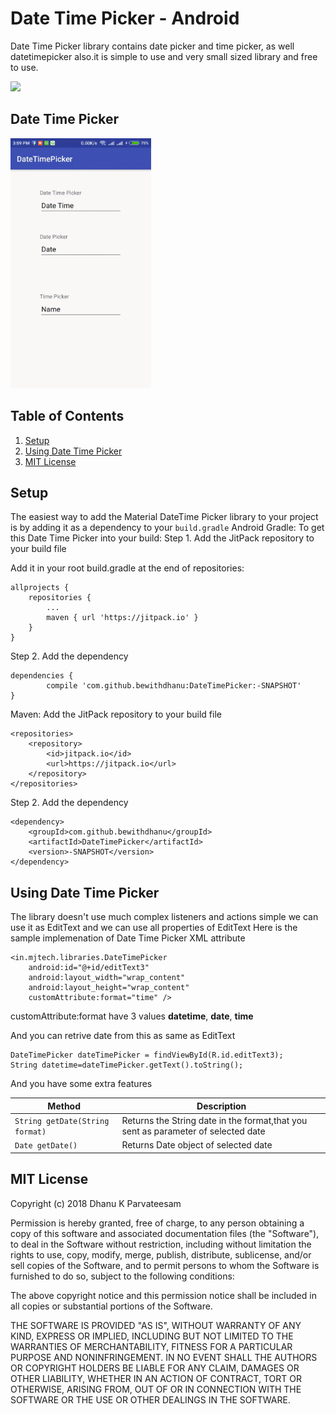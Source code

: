 # Date Time Picker - Android

Date Time Picker library contains date picker and time picker, as well datetimepicker also.it is simple to use and very small sized library and free to use.

[![](https://jitpack.io/v/bewithdhanu/DateTimePicker.svg)](https://jitpack.io/#bewithdhanu/DateTimePicker)

Date Time Picker 
---- 
<img src="https://raw.githubusercontent.com/bewithdhanu/Date-Time-Picker/master/ezgif-4-1af16ccb05.gif" data-canonical-src="https://raw.githubusercontent.com/bewithdhanu/Date-Time-Picker/master/ezgif-4-1af16ccb05.gif" height="400" />

## Table of Contents
1. [Setup](#setup)
2. [Using Date Time Picker](#using-date-time-picker)
3. [MIT License](#mit-license)


## Setup
 The easiest way to add the Material DateTime Picker library to your project is by adding it as a dependency to your `build.gradle`
Android Gradle:
To get this Date Time Picker into your build:
Step 1. Add the JitPack repository to your build file

Add it in your root build.gradle at the end of repositories:

	allprojects {
		repositories {
			...
			maven { url 'https://jitpack.io' }
		}
	}
Step 2. Add the dependency

	dependencies {
	        compile 'com.github.bewithdhanu:DateTimePicker:-SNAPSHOT'
	}
  
  Maven:
Add the JitPack repository to your build file

	<repositories>
		<repository>
		    <id>jitpack.io</id>
		    <url>https://jitpack.io</url>
		</repository>
	</repositories>
Step 2. Add the dependency

	<dependency>
	    <groupId>com.github.bewithdhanu</groupId>
	    <artifactId>DateTimePicker</artifactId>
	    <version>-SNAPSHOT</version>
	</dependency>


## Using Date Time Picker
The library doesn't use much complex listeners and actions simple we can use it as EditText and we can use all properties of EditText
Here is the sample implemenation of Date Time Picker XML attribute
```
<in.mjtech.libraries.DateTimePicker
    android:id="@+id/editText3"
    android:layout_width="wrap_content"
    android:layout_height="wrap_content"
    customAttribute:format="time" />
```
customAttribute:format have 3 values **datetime**, **date**, **time**

And you can retrive date from this as same as EditText 
```
DateTimePicker dateTimePicker = findViewById(R.id.editText3);
String datetime=dateTimePicker.getText().toString();
```
And you have some extra features

| Method | Description |
| --- | --- |
| `String getDate(String format)` | Returns the String date in the format,that you sent as parameter of selected date |
| `Date getDate()` | Returns Date object of selected date |

## MIT License

Copyright (c) 2018 Dhanu K Parvateesam

Permission is hereby granted, free of charge, to any person obtaining a copy
of this software and associated documentation files (the "Software"), to deal
in the Software without restriction, including without limitation the rights
to use, copy, modify, merge, publish, distribute, sublicense, and/or sell
copies of the Software, and to permit persons to whom the Software is
furnished to do so, subject to the following conditions:

The above copyright notice and this permission notice shall be included in all
copies or substantial portions of the Software.

THE SOFTWARE IS PROVIDED "AS IS", WITHOUT WARRANTY OF ANY KIND, EXPRESS OR
IMPLIED, INCLUDING BUT NOT LIMITED TO THE WARRANTIES OF MERCHANTABILITY,
FITNESS FOR A PARTICULAR PURPOSE AND NONINFRINGEMENT. IN NO EVENT SHALL THE
AUTHORS OR COPYRIGHT HOLDERS BE LIABLE FOR ANY CLAIM, DAMAGES OR OTHER
LIABILITY, WHETHER IN AN ACTION OF CONTRACT, TORT OR OTHERWISE, ARISING FROM,
OUT OF OR IN CONNECTION WITH THE SOFTWARE OR THE USE OR OTHER DEALINGS IN THE
SOFTWARE.
